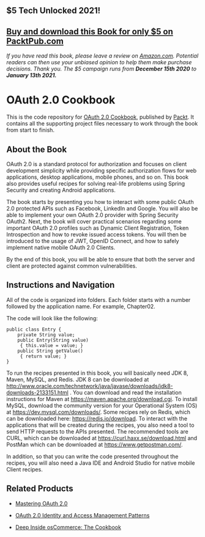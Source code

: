## $5 Tech Unlocked 2021!
[Buy and download this Book for only $5 on PacktPub.com](https://www.packtpub.com/product/oauth-2-0-cookbook/9781788295963)
-----
*If you have read this book, please leave a review on [Amazon.com](https://www.amazon.com/gp/product/178829596X).     Potential readers can then use your unbiased opinion to help them make purchase decisions. Thank you. The $5 campaign         runs from __December 15th 2020__ to __January 13th 2021.__*

# OAuth 2.0 Cookbook
This is the code repository for [OAuth 2.0 Cookbook](https://www.packtpub.com/virtualization-and-cloud/oauth-20-cookbook?utm_source=github&utm_medium=repository&utm_campaign=9781788295963), published by [Packt](https://www.packtpub.com/?utm_source=github). It contains all the supporting project files necessary to work through the book from start to finish.
## About the Book
OAuth 2.0 is a standard protocol for authorization and focuses on client development simplicity while providing specific authorization flows for web applications, desktop applications, mobile phones, and so on. This book also provides useful recipes for solving real-life problems using Spring Security and creating Android applications.

The book starts by presenting you how to interact with some public OAuth 2.0 protected APIs such as Facebook, LinkedIn and Google. You will also be able to implement your own OAuth 2.0 provider with Spring Security OAuth2. Next, the book will cover practical scenarios regarding some important OAuth 2.0 profiles such as Dynamic Client Registration, Token Introspection and how to revoke issued access tokens. You will then be introduced to the usage of JWT, OpenID Connect, and how to safely implement native mobile OAuth 2.0 Clients.

By the end of this book, you will be able to ensure that both the server and client are protected against common vulnerabilities.

## Instructions and Navigation
All of the code is organized into folders. Each folder starts with a number followed by the application name. For example, Chapter02.



The code will look like the following:
```
public class Entry {
    private String value;
    public Entry(String value) 
     { this.value = value; }
    public String getValue() 
     { return value; }
}
```

To run the recipes presented in this book, you will basically need JDK 8, Maven, MySQL, and Redis. JDK 8 can be downloaded at http://www.oracle.com/technetwork/java/javase/downloads/jdk8-downloads-2133151.html . You can download and read the installation instructions for Maven at https://maven.apache.org/download.cgi. To install MySQL, download the community version for your Operational System (OS) at https://dev.mysql.com/downloads/. Some recipes rely on Redis, which can be downloaded here: https://redis.io/download. To interact with the applications that will be created during the recipes, you also need a tool to send HTTP requests to the APIs presented. The recommended tools are CURL, which can be downloaded at https://curl.haxx.se/download.html and PostMan which can be downloaded at https://www.getpostman.com/.

In addition, so that you can write the code presented throughout the recipes, you will also need a Java IDE and Android Studio for native mobile Client recipes.

## Related Products
* [Mastering OAuth 2.0](https://www.packtpub.com/application-development/mastering-oauth-2?utm_source=github&utm_medium=repository&utm_campaign=9781784395407)

* [OAuth 2.0 Identity and Access Management Patterns](https://www.packtpub.com/application-development/oauth-20-identity-and-access-management-patterns?utm_source=github&utm_medium=repository&utm_campaign=9781783285594)

* [Deep Inside osCommerce: The Cookbook](https://www.packtpub.com/web-development/deep-inside-oscommerce-cookbook?utm_source=github&utm_medium=repository&utm_campaign=9781847190901)

